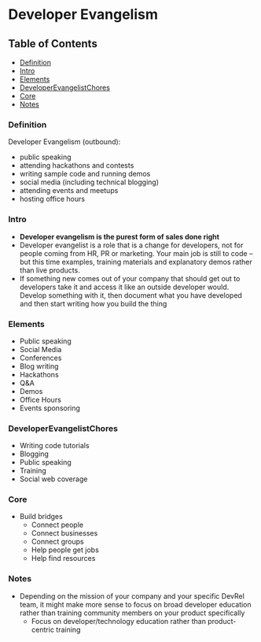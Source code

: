 # Developer Evangelism

## Table of Contents

* [Definition](#definition) <br>
* [Intro](#intro) <br>
* [Elements](#elements) <br>
* [DeveloperEvangelistChores](#developerevangelistchores) <br>
* [Core](#core) <br>
* [Notes](#notes) <br>

### Definition

Developer Evangelism (outbound):
  - public speaking
  - attending hackathons and contests
  - writing sample code and running demos
  - social media (including technical blogging)
  - attending events and meetups
  - hosting office hours
  
### Intro

- **Developer evangelism is the purest form of sales done right**
- Developer evangelist is a role that is a change for developers, not for people coming from HR, PR or marketing. Your main job is still to code – but this time examples, training materials and explanatory demos rather than live products.
- If something new comes out of your company that should get out to developers take it and access it like an outside developer would. Develop something with it, then document what you have developed and then start writing how you build the thing

### Elements

- Public speaking
- Social Media
- Conferences
- Blog writing
- Hackathons
- Q&A
- Demos
- Office Hours
- Events sponsoring

### DeveloperEvangelistChores

- Writing code tutorials
- Blogging
- Public speaking
- Training
- Social web coverage

### Core

- Build bridges
    - Connect people
    - Connect businesses
    - Connect groups
    - Help people get jobs
    - Help find resources

### Notes

- Depending on the mission of your company and your specific DevRel team, it might make more sense to focus on broad developer education rather than training community members on your product specifically
  - Focus on developer/technology education rather than product-centric training
